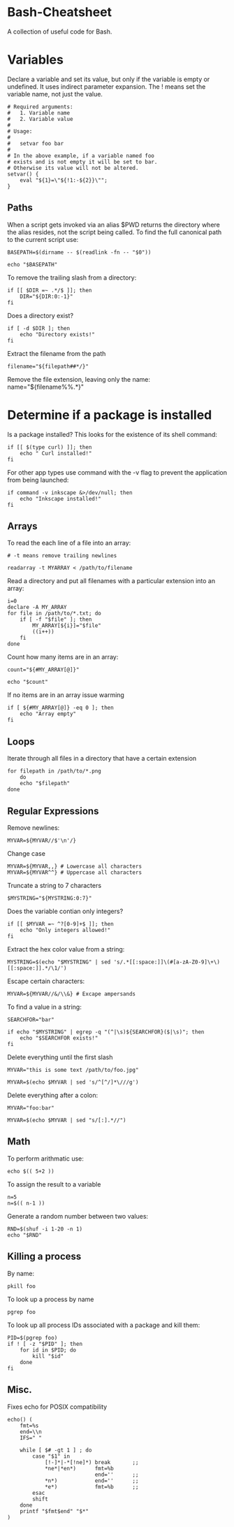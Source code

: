 # Bash-Cheatsheet
A collection of useful code for Bash.


# Variables

Declare a variable and set its value, but only if the variable
is empty or undefined. It uses indirect parameter expansion. The ! means set the variable name, not just the value.

    # Required arguments:
    #   1. Variable name
    #   2. Variable value
    #
    # Usage:
    #
    #   setvar foo bar
    #
    # In the above example, if a variable named foo
    # exists and is not empty it will be set to bar.
    # Otherwise its value will not be altered.
    setvar() {
        eval "${1}=\"${!1:-${2}}\"";
    }


## Paths

When a script gets invoked via an alias $PWD returns the directory where the alias resides, not the script being called. To find the full canonical path to the current script use:

    BASEPATH=$(dirname -- $(readlink -fn -- "$0"))

    echo "$BASEPATH"


To remove the trailing slash from a directory:

    if [[ $DIR =~ .*/$ ]]; then
        DIR="${DIR:0:-1}"
    fi

Does a directory exist?

    if [ -d $DIR ]; then
        echo "Directory exists!"
    fi


Extract the filename from the path

    filename="${filepath##*/}"

Remove the file extension, leaving only the name:
    name="${filename%%.*}"


# Determine if a package is installed

Is a package installed? This looks for the existence of its shell command:

    if [[ $(type curl) ]]; then
        echo " Curl installed!"
    fi

For other app types use command with the -v flag to prevent the application from being launched:

    if command -v inkscape &>/dev/null; then
        echo "Inkscape installed!"
    fi


## Arrays

To read the each line of a file into an array:

    # -t means remove trailing newlines

    readarray -t MYARRAY < /path/to/filename

Read a directory and put all filenames with a particular extension into an array:

    i=0
    declare -A MY_ARRAY
    for file in /path/to/*.txt; do
        if [ -f "$file" ]; then
            MY_ARRAY[${i}]="$file"
            ((i++))
        fi
    done

Count how many items are in an array:

    count="${#MY_ARRAY[@]}"

    echo "$count"

If no items are in an array issue warming

    if [ ${#MY_ARRAY[@]} -eq 0 ]; then
        echo "Array empty"
    fi


## Loops

Iterate through all files in a directory that have a certain extension

    for filepath in /path/to/*.png
        do
        echo "$filepath"
    done


## Regular Expressions

Remove newlines:

    MYVAR=${MYVAR//$'\n'/}

Change case

    MYVAR=${MYVAR,,} # Lowercase all characters
    MYVAR=${MYVAR^^} # Uppercase all characters


Truncate a string to 7 characters

    $MYSTRING="${MYSTRING:0:7}"


Does the variable contian only integers?

    if [[ $MYVAR =~ ^?[0-9]+$ ]]; then
        echo "Only integers allowed!"
    fi


Extract the hex color value from a string:

    MYSTRING=$(echo "$MYSTRING" | sed 's/.*[[:space:]]\(#[a-zA-Z0-9]\+\)[[:space:]].*/\1/')

Escape certain characters:

    MYVAR=${MYVAR//&/\\&} # Excape ampersands


To find a value in a string:

    SEARCHFOR="bar"

    if echo "$MYSTRING" | egrep -q "(^|\s)${SEARCHFOR}($|\s)"; then
        echo "$SEARCHFOR exists!"
    fi

Delete everything until the first slash

    MYVAR="this is some text /path/to/foo.jpg"
    
    MYVAR=$(echo $MYVAR | sed 's/^[^/]*\///g')

Delete everything after a colon:

    MYVAR="foo:bar"

    MYVAR=$(echo $MYVAR | sed "s/[:].*//")




## Math

To perform arithmatic use:

    echo $(( 5+2 ))

To assign the result to a variable

    n=5
    n=$(( n-1 ))


Generate a random number between two values:

    RND=$(shuf -i 1-20 -n 1)
    echo "$RND"


## Killing a process

By name:

    pkill foo


To look up a process by name

    pgrep foo

To look up all process IDs associated with a package and kill them:

    PID=$(pgrep foo)
    if ! [ -z "$PID" ]; then
        for id in $PID; do
            kill "$id"
        done
    fi


## Misc.

Fixes echo for POSIX compatibility

    echo() (
        fmt=%s
        end=\\n 
        IFS=" "

        while [ $# -gt 1 ] ; do
            case "$1" in
                [!-]*|-*[!ne]*) break       ;;
                *ne*|*en*)      fmt=%b
                                end=''      ;;
                *n*)            end=''      ;;
                *e*)            fmt=%b      ;;
            esac
            shift
        done
        printf "$fmt$end" "$*"
    )
